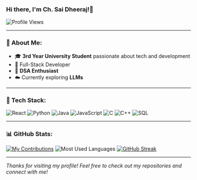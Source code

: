 ### Hi there, I'm Ch. Sai Dheeraj!👋

![Profile Views](https://komarev.com/ghpvc/?username=ChSaiDheeraj&label=Profile%20views&color=0e75b6&style=flat)

---

### 🌟 About Me:

- 🎓 **3rd Year University Student** passionate about tech and development
- 🚀 Full-Stack Developer
- 🔢 **DSA Enthusiast**
- ☁️ Currently exploring **LLMs** 


---

### 🔧 Tech Stack:

![React](https://img.shields.io/badge/React-20232A?style=for-the-badge&logo=react&logoColor=61DAFB)
![Python](https://img.shields.io/badge/Python-3776AB?style=for-the-badge&logo=python&logoColor=white)
![Java](https://img.shields.io/badge/Java-ED8B00?style=for-the-badge&logo=java&logoColor=white)
![JavaScript](https://img.shields.io/badge/JavaScript-F7DF1E?style=for-the-badge&logo=javascript&logoColor=black)
![C](https://img.shields.io/badge/C-00599C?style=for-the-badge&logo=c&logoColor=white)
![C++](https://img.shields.io/badge/C%2B%2B-00599C?style=for-the-badge&logo=c%2B%2B&logoColor=white)
![SQL](https://img.shields.io/badge/SQL-4479A1?style=for-the-badge&logo=sql&logoColor=white)

---

### 📊 GitHub Stats:

[![My Contributions](https://github-readme-activity-graph.vercel.app/graph?username=ChSaiDheeraj&theme=dracula)](https://github.com/ChSaiDheeraj/github-readme-activity-graph)
  ![Most Used Languages](https://github-readme-stats.vercel.app/api/top-langs/?username=ChSaiDheeraj&layout=compact&theme=github_dark&langs_count=6)
    [![GitHub Streak](https://streak-stats.demolab.com/?user=ChSaiDheeraj&theme=dark&background=000000)](https://git.io/streak-stats)

<!--
**ChSaiDheeraj/ChSaiDheeraj** is a ✨ _special_ ✨ repository because its `README.md` (this file) appears on your GitHub profile.

Here are some ideas to get you started:

- 🔭 I’m currently working on ...
- 🌱 I’m currently learning ...
- 👯 I’m looking to collaborate on ...
- 🤔 I’m looking for help with ...
- 💬 Ask me about ...
- 📫 How to reach me: ...
- 😄 Pronouns: ...
- ⚡ Fun fact: ...
-->
---

*Thanks for visiting my profile! Feel free to check out my repositories and connect with me!*
